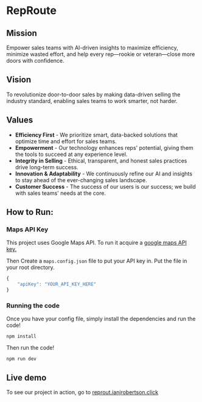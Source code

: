 # RepRoute

## Mission
Empower sales teams with AI-driven insights to maximize efficiency, minimize wasted effort, and help every rep—rookie or veteran—close more doors with confidence.

## Vision
To revolutionize door-to-door sales by making data-driven selling the industry standard, enabling sales teams to work smarter, not harder.

## Values
- **Efficiency First** - We prioritize smart, data-backed solutions that optimize time and effort for sales teams.
- **Empowerment** - Our technology enhances reps' potential, giving them the tools to succeed at any experience level.
- **Integrity in Selling** - Ethical, transparent, and honest sales practices drive long-term success.
- **Innovation & Adaptability** - We continuously refine our AI and insights to stay ahead of the ever-changing sales landscape.
- **Customer Success** - The success of our users is our success; we build with sales teams' needs at the core.

## How to Run:
### Maps API Key
This project uses Google Maps API. To run it acquire a [google maps API key.](https://developers.google.com/maps/documentation/javascript/get-api-key) 

Then Create a `maps.config.json` file to put your API key in. Put the file in your root directory. 

```javascript
{
    "apiKey": "YOUR_API_KEY_HERE"
}
```

### Running the code
Once you have your config file, simply install the dependencies and run the code!

```
npm install
```

Then run the code!

```
npm run dev
```

## Live demo
To see our project in action, go to [reprout.ianjrobertson.click](https://reproute.ianjrobertson.click/)

